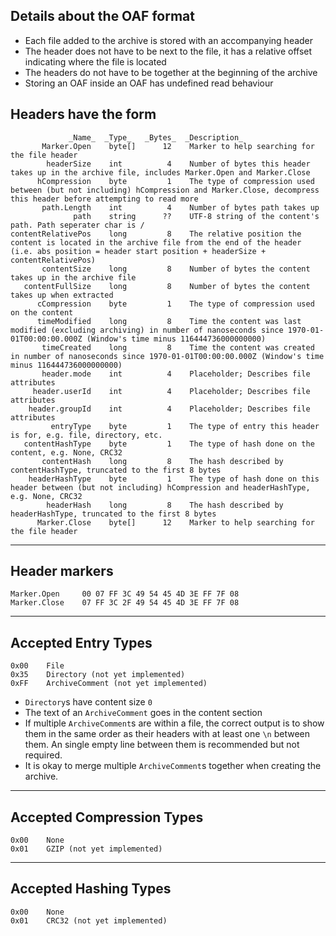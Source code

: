 Details about the OAF format
-

 - Each file added to the archive is stored with an accompanying header
 - The header does not have to be next to the file, it has a relative offset indicating where the file is located
 - The headers do not have to be together at the beginning of the archive
 - Storing an OAF inside an OAF has undefined read behaviour

Headers have the form
-
                 _Name_  _Type_   _Bytes_  _Description_
           Marker.Open    byte[]      12    Marker to help searching for the file header
            headerSize    int          4    Number of bytes this header takes up in the archive file, includes Marker.Open and Marker.Close
          hCompression    byte         1    The type of compression used between (but not including) hCompression and Marker.Close, decompress this header before attempting to read more
           path.Length    int          4    Number of bytes path takes up
                  path    string      ??    UTF-8 string of the content's path. Path seperater char is /
    contentRelativePos    long         8    The relative position the content is located in the archive file from the end of the header (i.e. abs position = header start position + headerSize + contentRelativePos)
           contentSize    long         8    Number of bytes the content takes up in the archive file
       contentFullSize    long         8    Number of bytes the content takes up when extracted
          cCompression    byte         1    The type of compression used on the content
          timeModified    long         8    Time the content was last modified (excluding archiving) in number of nanoseconds since 1970-01-01T00:00:00.000Z (Window's time minus 116444736000000000)
           timeCreated    long         8    Time the content was created in number of nanoseconds since 1970-01-01T00:00:00.000Z (Window's time minus 116444736000000000)
           header.mode    int          4    Placeholder; Describes file attributes
         header.userId    int          4    Placeholder; Describes file attributes
        header.groupId    int          4    Placeholder; Describes file attributes
             entryType    byte         1    The type of entry this header is for, e.g. file, directory, etc.
       contentHashType    byte         1    The type of hash done on the content, e.g. None, CRC32
           contentHash    long         8    The hash described by contentHashType, truncated to the first 8 bytes
        headerHashType    byte         1    The type of hash done on this header between (but not including) hCompression and headerHashType, e.g. None, CRC32
            headerHash    long         8    The hash described by headerHashType, truncated to the first 8 bytes
          Marker.Close    byte[]      12    Marker to help searching for the file header

---

Header markers
-

    Marker.Open     00 07 FF 3C 49 54 45 4D 3E FF 7F 08
    Marker.Close    07 FF 3C 2F 49 54 45 4D 3E FF 7F 08

---

Accepted Entry Types
-

    0x00    File
    0x35    Directory (not yet implemented)
    0xFF    ArchiveComment (not yet implemented)

 - `Directory`s have content size `0`
 - The text of an `ArchiveComment` goes in the content section
 - If multiple `ArchiveComment`s are within a file, the correct output is to show them in the same order as their headers with at least one `\n` between them. An single empty line between them is recommended but not required.
 - It is okay to merge multiple `ArchiveComment`s together when creating the archive.

---

Accepted Compression Types
-

    0x00    None
    0x01    GZIP (not yet implemented)

---

Accepted Hashing Types
-

    0x00    None
    0x01    CRC32 (not yet implemented)
